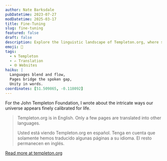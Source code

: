 ```yaml
---
author: Nate Barksdale
pubDatetime: 2023-07-27
modDatetime: 2025-03-17
title: Fine-Tuning
slug: fine-tuning
featured: false
draft: false
description: Explore the linguistic landscape of Templeton.org, where select pages bridge language barriers, revealing a world where English meets Spanish.
emoji: 🔧
tags:
  - 🌀 Templeton
  - ✍️ Translation
  - 🌐 Websites
haiku: |
  Languages blend and flow,  
  Pages bridge the spoken gap,  
  Unity in words.
coordinates: [51.509865, -0.118092]
---
```


For the John Templeton Foundation, I wrote about the intricate ways our universe appears finely calibrated for life.

> Templeton.org is in English. Only a few pages are translated into other languages.
>
> Usted está viendo Templeton.org en español. Tenga en cuenta que solamente hemos traducido algunas páginas a su idioma. El resto permanecen en inglés.

[Read more at templeton.org](https://www.templeton.org/discoveries/fine-tuning)
